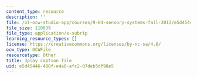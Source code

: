 ```yaml
---
content_type: resource
description: ''
file: /ol-ocw-studio-app/courses/9-04-sensory-systems-fall-2013/e5d45446480fe4a0afc207deb5df98e5_-I-WA_kSkfA.srt
file_size: 110839
file_type: application/x-subrip
learning_resource_types: []
license: https://creativecommons.org/licenses/by-nc-sa/4.0/
ocw_type: OCWFile
resourcetype: Other
title: 3play caption file
uid: e5d45446-480f-e4a0-afc2-07deb5df98e5
---
```

